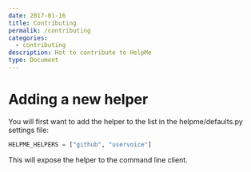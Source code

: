 ```yaml
---
date: 2017-01-16
title: Contributing
permalik: /contributing
categories:
  - contributing
description: Hot to contribute to HelpMe
type: Document
---
```


# Adding a new helper

You will first want to add the helper to the list in the helpme/defaults.py 
settings file:

```python
HELPME_HELPERS = ["github", "uservoice"]
```

This will expose the helper to the command line client.
